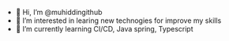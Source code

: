 - 👋 Hi, I’m @muhiddingithub
- 👀 I’m interested in learing new technogies for improve my skills
- 🌱 I’m currently learning CI/CD, Java spring, Typescript

<!---
muhiddingithub/muhiddingithub is a ✨ special ✨ repository because its `README.md` (this file) appears on your GitHub profile.
You can click the Preview link to take a look at your changes.
--->
